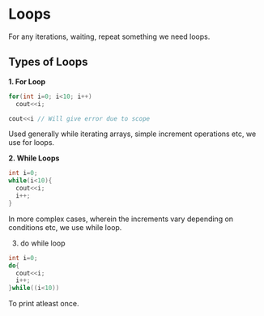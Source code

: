 # Loops

For any iterations, waiting, repeat something we need loops.

## Types of Loops

**1. For Loop**

```cpp
for(int i=0; i<10; i++)
  cout<<i;

cout<<i // Will give error due to scope
```

Used generally while iterating arrays, simple increment operations etc, we use for loops.

**2. While Loops**

```cpp
int i=0;
while(i<10){
  cout<<i;
  i++;
}
```

In more complex cases, wherein the increments vary depending on conditions etc, we use while loop.

3. do while loop

```cpp
int i=0;
do{
  cout<<i;
  i++;
}while((i<10))
```

To print atleast once.
